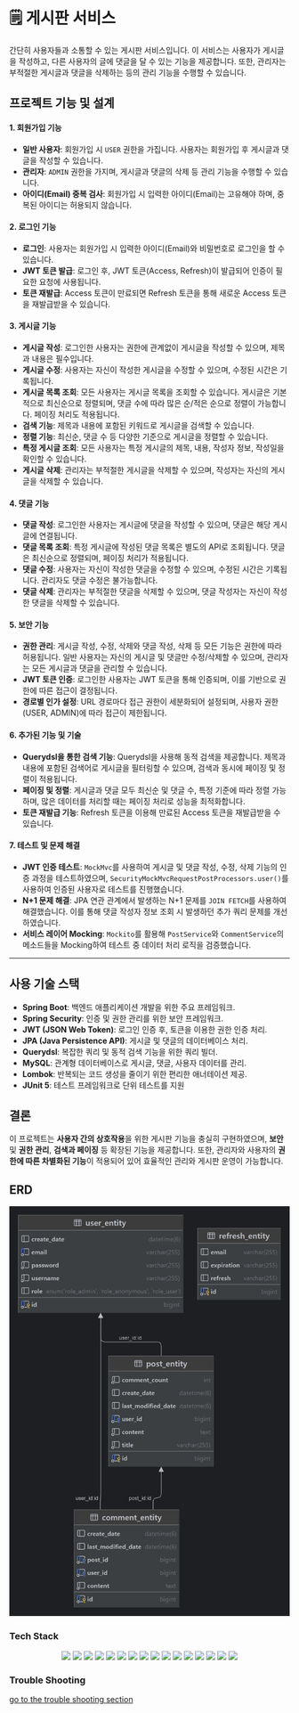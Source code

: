 # 🗒 게시판 서비스

간단히 사용자들과 소통할 수 있는 게시판 서비스입니다. 이 서비스는 사용자가 게시글을 작성하고, 다른 사용자의 글에 댓글을 달 수 있는 기능을 제공합니다. 또한, 관리자는 부적절한 게시글과 댓글을 삭제하는 등의 관리 기능을 수행할 수 있습니다.

## 프로젝트 기능 및 설계

#### 1. **회원가입 기능**
- **일반 사용자**: 회원가입 시 `USER` 권한을 가집니다. 사용자는 회원가입 후 게시글과 댓글을 작성할 수 있습니다.
- **관리자**: `ADMIN` 권한을 가지며, 게시글과 댓글의 삭제 등 관리 기능을 수행할 수 있습니다.
- **아이디(Email) 중복 검사**: 회원가입 시 입력한 아이디(Email)는 고유해야 하며, 중복된 아이디는 허용되지 않습니다.

#### 2. **로그인 기능**
- **로그인**: 사용자는 회원가입 시 입력한 아이디(Email)와 비밀번호로 로그인을 할 수 있습니다.
- **JWT 토큰 발급**: 로그인 후, JWT 토큰(Access, Refresh)이 발급되어 인증이 필요한 요청에 사용됩니다.
- **토큰 재발급**: Access 토큰이 만료되면 Refresh 토큰을 통해 새로운 Access 토큰을 재발급받을 수 있습니다.

#### 3. **게시글 기능**
- **게시글 작성**: 로그인한 사용자는 권한에 관계없이 게시글을 작성할 수 있으며, 제목과 내용은 필수입니다.
- **게시글 수정**: 사용자는 자신이 작성한 게시글을 수정할 수 있으며, 수정된 시간은 기록됩니다.
- **게시글 목록 조회**: 모든 사용자는 게시글 목록을 조회할 수 있습니다. 게시글은 기본적으로 최신순으로 정렬되며, 댓글 수에 따라 많은 순/적은 순으로 정렬이 가능합니다. 페이징 처리도 적용됩니다.
- **검색 기능**: 제목과 내용에 포함된 키워드로 게시글을 검색할 수 있습니다.
- **정렬 기능**: 최신순, 댓글 수 등 다양한 기준으로 게시글을 정렬할 수 있습니다.
- **특정 게시글 조회**: 모든 사용자는 특정 게시글의 제목, 내용, 작성자 정보, 작성일을 확인할 수 있습니다.
- **게시글 삭제**: 관리자는 부적절한 게시글을 삭제할 수 있으며, 작성자는 자신의 게시글을 삭제할 수 있습니다.

#### 4. **댓글 기능**
- **댓글 작성**: 로그인한 사용자는 게시글에 댓글을 작성할 수 있으며, 댓글은 해당 게시글에 연결됩니다.
- **댓글 목록 조회**: 특정 게시글에 작성된 댓글 목록은 별도의 API로 조회됩니다. 댓글은 최신순으로 정렬되며, 페이징 처리가 적용됩니다.
- **댓글 수정**: 사용자는 자신이 작성한 댓글을 수정할 수 있으며, 수정된 시간은 기록됩니다. 관리자도 댓글 수정은 불가능합니다.
- **댓글 삭제**: 관리자는 부적절한 댓글을 삭제할 수 있으며, 댓글 작성자는 자신이 작성한 댓글을 삭제할 수 있습니다.

#### 5. **보안 기능**
- **권한 관리**: 게시글 작성, 수정, 삭제와 댓글 작성, 삭제 등 모든 기능은 권한에 따라 허용됩니다. 일반 사용자는 자신의 게시글 및 댓글만 수정/삭제할 수 있으며, 관리자는 모든 게시글과 댓글을 관리할 수 있습니다.
- **JWT 토큰 인증**: 로그인한 사용자는 JWT 토큰을 통해 인증되며, 이를 기반으로 권한에 따른 접근이 결정됩니다.
- **경로별 인가 설정**: URL 경로마다 접근 권한이 세분화되어 설정되며, 사용자 권한(USER, ADMIN)에 따라 접근이 제한됩니다.

#### 6. **추가된 기능 및 기술**
- **Querydsl을 통한 검색 기능**: Querydsl을 사용해 동적 검색을 제공합니다. 제목과 내용에 포함된 검색어로 게시글을 필터링할 수 있으며, 검색과 동시에 페이징 및 정렬이 적용됩니다.
- **페이징 및 정렬**: 게시글과 댓글 모두 최신순 및 댓글 수, 특정 기준에 따라 정렬 가능하며, 많은 데이터를 처리할 때는 페이징 처리로 성능을 최적화합니다.
- **토큰 재발급 기능**: Refresh 토큰을 이용해 만료된 Access 토큰을 재발급받을 수 있습니다.

#### 7. **테스트 및 문제 해결**
- **JWT 인증 테스트**: `MockMvc`를 사용하여 게시글 및 댓글 작성, 수정, 삭제 기능의 인증 과정을 테스트하였으며, `SecurityMockMvcRequestPostProcessors.user()`를 사용하여 인증된 사용자로 테스트를 진행했습니다.
- **N+1 문제 해결**: JPA 연관 관계에서 발생하는 N+1 문제를 `JOIN FETCH`를 사용하여 해결했습니다. 이를 통해 댓글 작성자 정보 조회 시 발생하던 추가 쿼리 문제를 개선하였습니다.
- **서비스 레이어 Mocking**: `Mockito`를 활용해 `PostService`와 `CommentService`의 메소드들을 Mocking하여 테스트 중 데이터 처리 로직을 검증했습니다.

---

## 사용 기술 스택
- **Spring Boot**: 백엔드 애플리케이션 개발을 위한 주요 프레임워크.
- **Spring Security**: 인증 및 권한 관리를 위한 보안 프레임워크.
- **JWT (JSON Web Token)**: 로그인 인증 후, 토큰을 이용한 권한 인증 처리.
- **JPA (Java Persistence API)**: 게시글 및 댓글의 데이터베이스 처리.
- **Querydsl**: 복잡한 쿼리 및 동적 검색 기능을 위한 쿼리 빌더.
- **MySQL**: 관계형 데이터베이스로 게시글, 댓글, 사용자 데이터를 관리.
- **Lombok**: 반복되는 코드 생성을 줄이기 위한 편리한 애너테이션 제공.
- **JUnit 5**: 테스트 프레임워크로 단위 테스트를 지원

## 결론
이 프로젝트는 **사용자 간의 상호작용**을 위한 게시판 기능을 충실히 구현하였으며, **보안** 및 **권한 관리**, **검색과 페이징** 등 확장된 기능을 제공합니다. 또한, 관리자와 사용자의 **권한에 따른 차별화된 기능**이 적용되어 있어 효율적인 관리와 게시판 운영이 가능합니다.


## ERD 
![ERD](doc/img/noticeboard.png)


### Tech Stack
<div align=center> 
<img src="https://img.shields.io/badge/Java-59666C?style=for-the-badge&logo=Spring&logoColor=white"/>
<img src="https://img.shields.io/badge/Hibernate-59666C?style=for-the-badge&logo=Hibernate&logoColor=white"/>
<img src="https://img.shields.io/badge/Spring Boot-59666C?style=for-the-badge&logo=SpringBoot&logoColor=white"/>
<img src="https://img.shields.io/badge/Spring Security-59666C?style=for-the-badge&logo=Spring Security&logoColor=white"/>
<img src="https://img.shields.io/badge/Spring Validation-59666C?style=for-the-badge&logo=Spring&logoColor=white"/>
<img src="https://img.shields.io/badge/Spring Data JPA-59666C?style=for-the-badge&logo=Spring&logoColor=white"/>
<img src="https://img.shields.io/badge/Querydsl-59666C?style=for-the-badge&logo=Spring&logoColor=white"/>
<img src="https://img.shields.io/badge/JWT-59666C?style=for-the-badge&logo=JSON Web Tokens&logoColor=white"/>
<img src="https://img.shields.io/badge/gradle-59666C?style=for-the-badge&logo=gradle&logoColor=white"/>
<img src="https://img.shields.io/badge/Lombok-59666C?style=for-the-badge&logo=Spring&logoColor=white"/>
<img src="https://img.shields.io/badge/Mysql-59666C?style=for-the-badge&logo=MySql&logoColor=white"/>
<img src="https://img.shields.io/badge/SLF4J-59666C?style=for-the-badge&logo=slf4j&logoColor=white"/>
<img src="https://img.shields.io/badge/Logback-59666C?style=for-the-badge&logo=logback&logoColor=white"/>
<img src="https://img.shields.io/badge/JUnit 5-59666C?style=for-the-badge&logo=JUnit5&logoColor=white"/>
<img src="https://img.shields.io/badge/Mockito-59666C?style=for-the-badge&logo=Mockito&logoColor=white"/>
<img src="https://img.shields.io/badge/git-59666C?style=for-the-badge&logo=git&logoColor=white">


</div>

### Trouble Shooting
[go to the trouble shooting section](doc/TROUBLE_SHOOTING.md)
